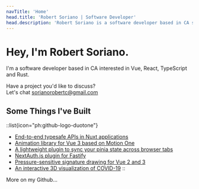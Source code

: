 ```yaml
---
navTitle: 'Home'
head.title: 'Robert Soriano | Software Developer'
head.description: 'Robert Soriano is a software developer based in CA specializing in building websites and applications.'
---
```


# Hey, I'm Robert Soriano.

I'm a software developer based in CA interested in Vue, React, TypeScript and Rust.

Have a project you'd like to discuss? <br />
Let's chat [sorianorobertc@gmail.com](mailto:sorianorobertc@gmail.com?Subject=Hello)

## Some Things I've Built

::list{icon="ph:github-logo-duotone"}
- [End-to-end typesafe APIs in Nuxt applications](https://github.com/wobsoriano/trpc-nuxt)
- [Animation library for Vue 3 based on Motion One](https://vue-motion-one.vercel.app)
- [A lightweight plugin to sync your pinia state across browser tabs](https://github.com/wobsoriano/pinia-shared-state)
- [NextAuth.js plugin for Fastify](https://github.com/wobsoriano/fastify-next-auth)
- [Pressure-sensitive signature drawing for Vue 2 and 3](https://github.com/wobsoriano/v-perfect-signature)
- [An interactive 3D visualization of COVID-19](https://covid-3d.vercel.app)
::

More on my Github...
